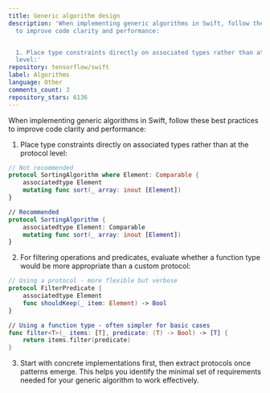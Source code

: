 ```yaml
---
title: Generic algorithm design
description: 'When implementing generic algorithms in Swift, follow these best practices
  to improve code clarity and performance:


  1. Place type constraints directly on associated types rather than at the protocol
  level:'
repository: tensorflow/swift
label: Algorithms
language: Other
comments_count: 3
repository_stars: 6136
---
```


When implementing generic algorithms in Swift, follow these best practices to improve code clarity and performance:

1. Place type constraints directly on associated types rather than at the protocol level:

```swift
// Not recommended
protocol SortingAlgorithm where Element: Comparable {
    associatedtype Element
    mutating func sort(_ array: inout [Element])
}

// Recommended
protocol SortingAlgorithm {
    associatedtype Element: Comparable
    mutating func sort(_ array: inout [Element])
}
```

2. For filtering operations and predicates, evaluate whether a function type would be more appropriate than a custom protocol:

```swift
// Using a protocol - more flexible but verbose
protocol FilterPredicate {
    associatedtype Element
    func shouldKeep(_ item: Element) -> Bool
}

// Using a function type - often simpler for basic cases
func filter<T>(_ items: [T], predicate: (T) -> Bool) -> [T] {
    return items.filter(predicate)
}
```

3. Start with concrete implementations first, then extract protocols once patterns emerge. This helps you identify the minimal set of requirements needed for your generic algorithm to work effectively.

